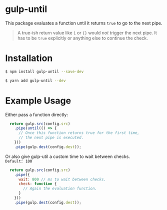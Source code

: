 # gulp-until

This package evaluates a function until it returns `true` to go to the next pipe.  

> A true-ish return value like `1` or `{}` would *not* trigger the next pipe. It has to be `true` explicitly or anything else to continue the check.

# Installation

```sh
$ npm install gulp-until --save-dev
```

```sh
$ yarn add gulp-until --dev
```

# Example Usage

Either pass a function directly:

```js
  return gulp.src(config.src)
    .pipe(until(() => {
      // Once this function returns true for the first time,
      // the next pipe is executed.
    }))
    .pipe(gulp.dest(config.dest));
```

Or also give gulp-util a custom time to wait between checks.  
`Default: 100`

```js
  return gulp.src(config.src)
    .pipe({
      wait: 800 // ms to wait between checks.
      check: function {
        // Again the evaluation function.
      }
    }))
    .pipe(gulp.dest(config.dest));
```
